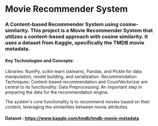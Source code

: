 # Movie Recommender System
### A Content-based Recommender System using cosine-similarity. This project is a Movie Recommender System that utilizes a content-based approach with cosine similarity. It uses a dataset from Kaggle, specifically the TMDB movie metadata.
#### Key Technologies and Concepts:
Libraries: NumPy, scikit-learn (sklearn), Pandas, and Pickle for data manipulation, model building, and serialization.
Recommendation Techniques: Content-based recommendation and CountVectorizer are central to its functionality.
Data Preprocessing: An important step in preparing the data for the recommendation engine.

The system's core functionality is to recommend movies based on their content, leveraging the similarities between movie attributes.
#### Dataset : https://www.kaggle.com/tmdb/tmdb-movie-metadata
